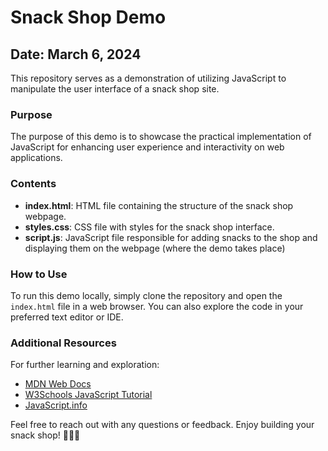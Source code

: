 # Snack Shop Demo

## Date: March 6, 2024
This repository serves as a demonstration of utilizing JavaScript to manipulate the user interface of a snack shop site.

### Purpose
The purpose of this demo is to showcase the practical implementation of JavaScript for enhancing user experience and interactivity on web applications.

### Contents
- **index.html**: HTML file containing the structure of the snack shop webpage.
- **styles.css**: CSS file with styles for the snack shop interface.
- **script.js**: JavaScript file responsible for adding snacks to the shop and displaying them on the webpage (where the demo takes place)

### How to Use
To run this demo locally, simply clone the repository and open the `index.html` file in a web browser. You can also explore the code in your preferred text editor or IDE.

### Additional Resources
For further learning and exploration:
- [MDN Web Docs](https://developer.mozilla.org/en-US/docs/Web/JavaScript)
- [W3Schools JavaScript Tutorial](https://www.w3schools.com/js/)
- [JavaScript.info](https://javascript.info/)

Feel free to reach out with any questions or feedback. Enjoy building your snack shop! 🍫🍿🥨